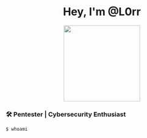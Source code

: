 <h1 align="center">Hey, I'm @L0rr</h1>

<div id="terminal" align="center">
  <img src="https://media.giphy.com/media/QbumCX9HFFDQA/giphy.gif" width="200"/>
</div>

### 🛠️ Pentester | Cybersecurity Enthusiast

```shell
$ whoami
